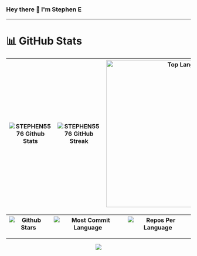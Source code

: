 ### Hey there 👋 I'm Stephen E


<hr>


# 📊 GitHub Stats

| ![STEPHEN5576 Github Stats](https://github-readme-stats.vercel.app/api?username=STEPHEN5576&show_icons=true&theme=dark) | ![STEPHEN5576 GitHub Streak](https://github-readme-streak-stats.herokuapp.com/?user=STEPHEN5576&theme=dark) | <img src="https://github-readme-stats.vercel.app/api/top-langs/?username=STEPHEN5576&layout=donut&theme=dark" width="400px" alt="Top Langs"> |
| :-----------------------------------------------------------------------------------------------------------------------: | :-------------------------------------------------------------------------------------------------------------------: | :-------------------------------------------------------------------------------------------------------: |

| ![Github Stars](http://github-profile-summary-cards.vercel.app/api/cards/productive-time?username=STEPHEN5576&theme=dark&utcOffset=8) | ![Most Commit Language](http://github-profile-summary-cards.vercel.app/api/cards/most-commit-language?username=STEPHEN5576&theme=dark) | ![Repos Per Language](http://github-profile-summary-cards.vercel.app/api/cards/repos-per-language?username=STEPHEN5576&theme=dark) |
| :----------------------------------------------------------------------------------------------------------------------------------: | :-------------------------------------------------------------------------------------------------------------------------------------------------: | :-----------------------------------------------------------------------------------------------------------------------: |

<hr>



<p align="center">
<img src="https://github-widgetbox.vercel.app/api/profile?username=STEPHEN5576&data=followers,repositories,stars,commits&theme=dark&title_color=28a745">
</p>

<!--
[![Top Langs](https://github-readme-stats.vercel.app/api/top-langs/?username=ronbonnke)](https://github.com/ronbonnke/github-readme-stats)  

[![GitHub Streak](https://streak-stats.demolab.com/?user=STEPHEN5576)](https://git.io/streak-stats)

![STEPHEN5576's GitHub stats](https://github-readme-stats.vercel.app/api?username=STEPHEN5576&show_icons=true&theme=dark) --!>

<!--
**STEPHEN5576/STEPHEN5576** is a ✨ _special_ ✨ repository because its `README.md` (this file) appears on your GitHub profile.

Here are some ideas to get you started:

- 🔭 I’m currently working on ...
- 🌱 I’m currently learning ...
- 👯 I’m looking to collaborate on ...
- 🤔 I’m looking for help with ...
- 💬 Ask me about ...
- 📫 How to reach me: ...
- 😄 Pronouns: ...
- ⚡ Fun fact: ...
-->
